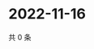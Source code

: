 # 2022-11-16

共 0 条

<!-- BEGIN WEIBO -->
<!-- 最后更新时间 Wed Nov 16 2022 00:24:00 GMT+0800 (China Standard Time) -->

<!-- END WEIBO -->
